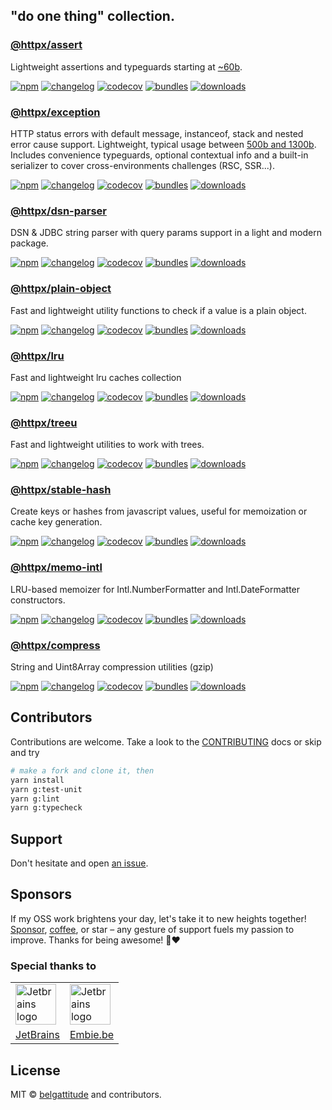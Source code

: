 ## "do one thing" collection.

### [@httpx/assert](https://github.com/belgattitude/httpx/tree/main/packages/assert#readme)

Lightweight assertions and typeguards starting at [~60b](https://github.com/belgattitude/httpx/tree/main/packages/assert#bundle-size). 

[![npm](https://img.shields.io/npm/v/@httpx/assert?style=for-the-badge&label=Npm&labelColor=444&color=informational)](https://www.npmjs.com/package/@httpx/assert)
[![changelog](https://img.shields.io/static/v1?label=&message=changelog&logo=github&style=for-the-badge&labelColor=444&color=informational)](https://github.com/belgattitude/httpx/blob/main/packages/assert/CHANGELOG.md)
[![codecov](https://img.shields.io/codecov/c/github/belgattitude/httpx?logo=codecov&label=Unit&flag=httpx-assert-unit&style=for-the-badge&labelColor=444)](https://app.codecov.io/gh/belgattitude/httpx/tree/main/packages%2Fassert)
[![bundles](https://img.shields.io/static/v1?label=&message=cjs|esm@treeshake&logo=webpack&style=for-the-badge&labelColor=444&color=informational)](https://github.com/belgattitude/httpx/blob/main/packages/assert/.size-limit.cjs)
[![downloads](https://img.shields.io/npm/dm/@httpx/assert?style=for-the-badge&labelColor=444)](https://www.npmjs.com/package/@httpx/assert)

### [@httpx/exception](https://github.com/belgattitude/httpx/tree/main/packages/exception#readme)

HTTP status errors with default message, instanceof, stack and nested error cause support.
Lightweight, typical usage between [500b and 1300b](https://belgattitude.github.io/httpx/exception#bundle-size).
Includes convenience typeguards, optional contextual info and a built-in serializer
to cover cross-environments challenges (RSC, SSR...).

[![npm](https://img.shields.io/npm/v/@httpx/exception?style=for-the-badge&label=Npm&labelColor=444&color=informational)](https://www.npmjs.com/package/@httpx/exception)
[![changelog](https://img.shields.io/static/v1?label=&message=changelog&logo=github&style=for-the-badge&labelColor=444&color=informational)](https://github.com/belgattitude/httpx/blob/main/packages/exception/CHANGELOG.md)
[![codecov](https://img.shields.io/codecov/c/github/belgattitude/httpx?logo=codecov&label=Unit&flag=httpx-exception-unit&style=for-the-badge&labelColor=444)](https://app.codecov.io/gh/belgattitude/httpx/tree/main/packages%2Fexception)
[![bundles](https://img.shields.io/static/v1?label=&message=cjs|esm@treeshake&logo=webpack&style=for-the-badge&labelColor=444&color=informational)](https://github.com/belgattitude/httpx/blob/main/packages/exception/.size-limit.cjs)
[![downloads](https://img.shields.io/npm/dm/@httpx/exception?style=for-the-badge&labelColor=444)](https://www.npmjs.com/package/@httpx/exception)

### [@httpx/dsn-parser](https://github.com/belgattitude/httpx/tree/main/packages/dsn-parser#readme)

DSN & JDBC string parser with query params support in a light and modern package.

[![npm](https://img.shields.io/npm/v/@httpx/dsn-parser?style=for-the-badge&label=Npm&labelColor=444&color=informational)](https://www.npmjs.com/package/@httpx/dsn-parser)
[![changelog](https://img.shields.io/static/v1?label=&message=changelog&logo=github&style=for-the-badge&labelColor=444&color=informational)](https://github.com/belgattitude/httpx/blob/main/packages/dsn-parser/CHANGELOG.md)
[![codecov](https://img.shields.io/codecov/c/github/belgattitude/httpx?logo=codecov&label=Unit&flag=httpx-dsn-parser-unit&style=for-the-badge&labelColor=444)](https://app.codecov.io/gh/belgattitude/httpx/tree/main/packages%2Fdsn-parser)
[![bundles](https://img.shields.io/static/v1?label=&message=cjs|esm@treeshake&logo=webpack&style=for-the-badge&labelColor=444&color=informational)](https://github.com/belgattitude/httpx/blob/main/packages/dsn-parser/.size-limit.cjs)
[![downloads](https://img.shields.io/npm/dm/@httpx/dsn-parser?style=for-the-badge&labelColor=444)](https://www.npmjs.com/package/@httpx/dsn-parser)

### [@httpx/plain-object](https://github.com/belgattitude/httpx/tree/main/packages/plain-object#readme)

Fast and lightweight utility functions to check if a value is a plain object.

[![npm](https://img.shields.io/npm/v/@httpx/plain-object?style=for-the-badge&label=Npm&labelColor=444&color=informational)](https://www.npmjs.com/package/@httpx/plain-object)
[![changelog](https://img.shields.io/static/v1?label=&message=changelog&logo=github&style=for-the-badge&labelColor=444&color=informational)](https://github.com/belgattitude/httpx/blob/main/packages/plain-object/CHANGELOG.md)
[![codecov](https://img.shields.io/codecov/c/github/belgattitude/httpx?logo=codecov&label=Unit&flag=httpx-plain-object-unit&style=for-the-badge&labelColor=444)](https://app.codecov.io/gh/belgattitude/httpx/tree/main/packages%2Fplain-object)
[![bundles](https://img.shields.io/static/v1?label=&message=cjs|esm@treeshake&logo=webpack&style=for-the-badge&labelColor=444&color=informational)](https://github.com/belgattitude/httpx/blob/main/packages/plain-object/.size-limit.cjs)
[![downloads](https://img.shields.io/npm/dm/@httpx/plain-object?style=for-the-badge&labelColor=444)](https://www.npmjs.com/package/@httpx/plain-object)


### [@httpx/lru](https://github.com/belgattitude/httpx/tree/main/packages/lru#readme)

Fast and lightweight lru caches collection

[![npm](https://img.shields.io/npm/v/@httpx/lru?style=for-the-badge&label=Npm&labelColor=444&color=informational)](https://www.npmjs.com/package/@httpx/lru)
[![changelog](https://img.shields.io/static/v1?label=&message=changelog&logo=github&style=for-the-badge&labelColor=444&color=informational)](https://github.com/belgattitude/httpx/blob/main/packages/lru/CHANGELOG.md)
[![codecov](https://img.shields.io/codecov/c/github/belgattitude/httpx?logo=codecov&label=Unit&flag=httpx-lru-unit&style=for-the-badge&labelColor=444)](https://app.codecov.io/gh/belgattitude/httpx/tree/main/packages%2Flru)
[![bundles](https://img.shields.io/static/v1?label=&message=cjs|esm@treeshake&logo=webpack&style=for-the-badge&labelColor=444&color=informational)](https://github.com/belgattitude/httpx/blob/main/packages/lru/.size-limit.cjs)
[![downloads](https://img.shields.io/npm/dm/@httpx/lru?style=for-the-badge&labelColor=444)](https://www.npmjs.com/package/@httpx/lru)


### [@httpx/treeu](https://github.com/belgattitude/httpx/tree/main/packages/treeu#readme)

Fast and lightweight utilities to work with trees.

[![npm](https://img.shields.io/npm/v/@httpx/treeu?style=for-the-badge&label=Npm&labelColor=444&color=informational)](https://www.npmjs.com/package/@httpx/treeu)
[![changelog](https://img.shields.io/static/v1?label=&message=changelog&logo=github&style=for-the-badge&labelColor=444&color=informational)](https://github.com/belgattitude/httpx/blob/main/packages/treeu/CHANGELOG.md)
[![codecov](https://img.shields.io/codecov/c/github/belgattitude/httpx?logo=codecov&label=Unit&flag=httpx-treeu-unit&style=for-the-badge&labelColor=444)](https://app.codecov.io/gh/belgattitude/httpx/tree/main/packages%2Ftreeu)
[![bundles](https://img.shields.io/static/v1?label=&message=cjs|esm@treeshake&logo=webpack&style=for-the-badge&labelColor=444&color=informational)](https://github.com/belgattitude/httpx/blob/main/packages/treeu/.size-limit.cjs)
[![downloads](https://img.shields.io/npm/dm/@httpx/treeu?style=for-the-badge&labelColor=444)](https://www.npmjs.com/package/@httpx/treeu)


### [@httpx/stable-hash](https://github.com/belgattitude/httpx/tree/main/packages/stable-hash#readme)

Create keys or hashes from javascript values, useful for memoization or cache key generation.

[![npm](https://img.shields.io/npm/v/@httpx/stable-hash?style=for-the-badge&label=Npm&labelColor=444&color=informational)](https://www.npmjs.com/package/@httpx/stable-hash)
[![changelog](https://img.shields.io/static/v1?label=&message=changelog&logo=github&style=for-the-badge&labelColor=444&color=informational)](https://github.com/belgattitude/httpx/blob/main/packages/stable-hash/CHANGELOG.md)
[![codecov](https://img.shields.io/codecov/c/github/belgattitude/httpx?logo=codecov&label=Unit&flag=httpx-stable-hash-unit&style=for-the-badge&labelColor=444)](https://app.codecov.io/gh/belgattitude/httpx/tree/main/packages%2Fstable-hash)
[![bundles](https://img.shields.io/static/v1?label=&message=cjs|esm@treeshake&logo=webpack&style=for-the-badge&labelColor=444&color=informational)](https://github.com/belgattitude/httpx/blob/main/packages/stable-hash/.size-limit.cjs)
[![downloads](https://img.shields.io/npm/dm/@httpx/stable-hash?style=for-the-badge&labelColor=444)](https://www.npmjs.com/package/@httpx/stable-hash)


### [@httpx/memo-intl](https://github.com/belgattitude/httpx/tree/main/packages/memo-intl#readme)

LRU-based memoizer for Intl.NumberFormatter and Intl.DateFormatter constructors.

[![npm](https://img.shields.io/npm/v/@httpx/memo-intl?style=for-the-badge&label=Npm&labelColor=444&color=informational)](https://www.npmjs.com/package/@httpx/memo-intl)
[![changelog](https://img.shields.io/static/v1?label=&message=changelog&logo=github&style=for-the-badge&labelColor=444&color=informational)](https://github.com/belgattitude/httpx/blob/main/packages/memo-intl/CHANGELOG.md)
[![codecov](https://img.shields.io/codecov/c/github/belgattitude/httpx?logo=codecov&label=Unit&flag=httpx-memo-intl-unit&style=for-the-badge&labelColor=444)](https://app.codecov.io/gh/belgattitude/httpx/tree/main/packages%2Fmemo-intl)
[![bundles](https://img.shields.io/static/v1?label=&message=cjs|esm@treeshake&logo=webpack&style=for-the-badge&labelColor=444&color=informational)](https://github.com/belgattitude/httpx/blob/main/packages/memo-intl/.size-limit.cjs)
[![downloads](https://img.shields.io/npm/dm/@httpx/memo-intl?style=for-the-badge&labelColor=444)](https://www.npmjs.com/package/@httpx/memo-intl)


### [@httpx/compress](https://github.com/belgattitude/httpx/tree/main/packages/stable-hash#readme)

String and Uint8Array compression utilities (gzip) 

[![npm](https://img.shields.io/npm/v/@httpx/compress?style=for-the-badge&label=Npm&labelColor=444&color=informational)](https://www.npmjs.com/package/@httpx/compress)
[![changelog](https://img.shields.io/static/v1?label=&message=changelog&logo=github&style=for-the-badge&labelColor=444&color=informational)](https://github.com/belgattitude/httpx/blob/main/packages/compress/CHANGELOG.md)
[![codecov](https://img.shields.io/codecov/c/github/belgattitude/httpx?logo=codecov&label=Unit&flag=httpx-compress-unit&style=for-the-badge&labelColor=444)](https://app.codecov.io/gh/belgattitude/httpx/tree/main/packages%2Fcompress)
[![bundles](https://img.shields.io/static/v1?label=&message=cjs|esm@treeshake&logo=webpack&style=for-the-badge&labelColor=444&color=informational)](https://github.com/belgattitude/httpx/blob/main/packages/compress/.size-limit.cjs)
[![downloads](https://img.shields.io/npm/dm/@httpx/compress?style=for-the-badge&labelColor=444)](https://www.npmjs.com/package/@httpx/compress)


## Contributors

Contributions are welcome. Take a look to the [CONTRIBUTING](https://github.com/belgattitude/httpx/blob/main/CONTRIBUTING.md) docs or skip and try

```bash
# make a fork and clone it, then
yarn install
yarn g:test-unit
yarn g:lint
yarn g:typecheck
```

## Support

Don't hesitate and open [an issue](https://github.com/belgattitude/httpx/issues).

## Sponsors

If my OSS work brightens your day, let's take it to new heights together!
[Sponsor](<[sponsorship](https://github.com/sponsors/belgattitude)>), [coffee](<(https://ko-fi.com/belgattitude)>),
or star – any gesture of support fuels my passion to improve. Thanks for being awesome! 🙏❤️

### Special thanks to

<table>
  <tr>
    <td>
      <a href="https://www.jetbrains.com/?ref=belgattitude" target="_blank">
         <img width="65" src="https://asset.brandfetch.io/idarKiKkI-/id53SttZhi.jpeg" alt="Jetbrains logo" />
      </a>
    </td>
    <td>
      <a href="https://www.embie.be/?ref=belgattitude" target="_blank">
        <img width="65" src="https://avatars.githubusercontent.com/u/98402122?s=200&v=4" alt="Jetbrains logo" />    
      </a>
    </td>
  </tr>
  <tr>
    <td align="center">
      <a href="https://www.jetbrains.com/?ref=belgattitude" target="_blank">JetBrains</a>
    </td>
    <td align="center">
      <a href="https://www.embie.be/?ref=belgattitude" target="_blank">Embie.be</a>
    </td>
   </tr>
</table>

## License

MIT © [belgattitude](https://github.com/belgattitude) and contributors.
